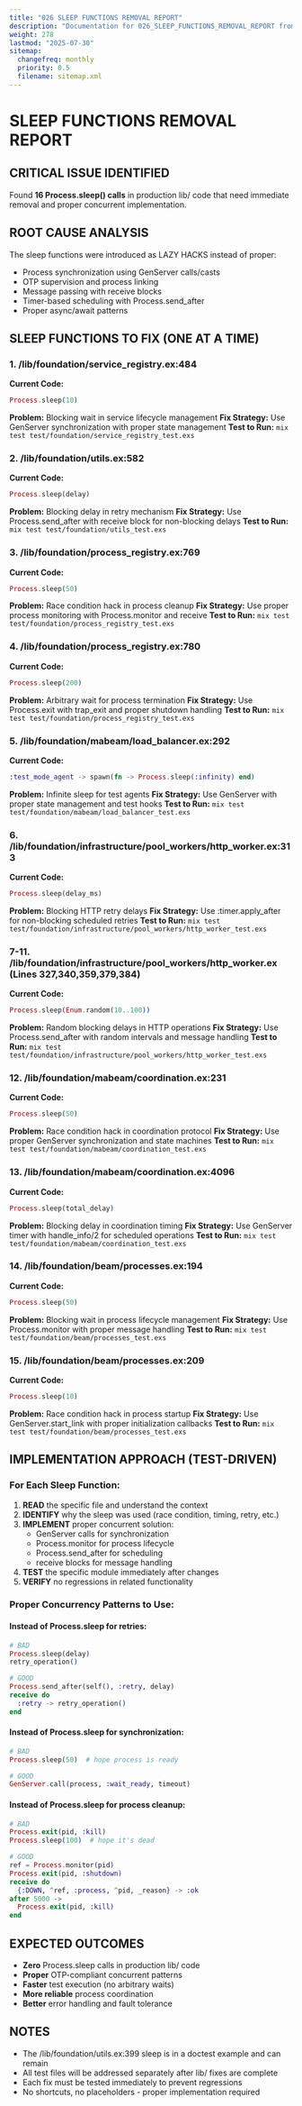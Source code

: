 ```yaml
---
title: "026 SLEEP FUNCTIONS REMOVAL REPORT"
description: "Documentation for 026_SLEEP_FUNCTIONS_REMOVAL_REPORT from the Foundation repository."
weight: 278
lastmod: "2025-07-30"
sitemap:
  changefreq: monthly
  priority: 0.5
  filename: sitemap.xml
---
```


# SLEEP FUNCTIONS REMOVAL REPORT

## CRITICAL ISSUE IDENTIFIED
Found **16 Process.sleep() calls** in production lib/ code that need immediate removal and proper concurrent implementation.

## ROOT CAUSE ANALYSIS
The sleep functions were introduced as LAZY HACKS instead of proper:
- Process synchronization using GenServer calls/casts
- OTP supervision and process linking
- Message passing with receive blocks
- Timer-based scheduling with Process.send_after
- Proper async/await patterns

## SLEEP FUNCTIONS TO FIX (ONE AT A TIME)

### 1. /lib/foundation/service_registry.ex:484
**Current Code:**
```elixir
Process.sleep(10)
```
**Problem:** Blocking wait in service lifecycle management
**Fix Strategy:** Use GenServer synchronization with proper state management
**Test to Run:** `mix test test/foundation/service_registry_test.exs`

### 2. /lib/foundation/utils.ex:582
**Current Code:**
```elixir
Process.sleep(delay)
```
**Problem:** Blocking delay in retry mechanism
**Fix Strategy:** Use Process.send_after with receive block for non-blocking delays
**Test to Run:** `mix test test/foundation/utils_test.exs`

### 3. /lib/foundation/process_registry.ex:769
**Current Code:**
```elixir
Process.sleep(50)
```
**Problem:** Race condition hack in process cleanup
**Fix Strategy:** Use proper process monitoring with Process.monitor and receive
**Test to Run:** `mix test test/foundation/process_registry_test.exs`

### 4. /lib/foundation/process_registry.ex:780
**Current Code:**
```elixir
Process.sleep(200)
```
**Problem:** Arbitrary wait for process termination
**Fix Strategy:** Use Process.exit with trap_exit and proper shutdown handling
**Test to Run:** `mix test test/foundation/process_registry_test.exs`

### 5. /lib/foundation/mabeam/load_balancer.ex:292
**Current Code:**
```elixir
:test_mode_agent -> spawn(fn -> Process.sleep(:infinity) end)
```
**Problem:** Infinite sleep for test agents
**Fix Strategy:** Use GenServer with proper state management and test hooks
**Test to Run:** `mix test test/foundation/mabeam/load_balancer_test.exs`

### 6. /lib/foundation/infrastructure/pool_workers/http_worker.ex:313
**Current Code:**
```elixir
Process.sleep(delay_ms)
```
**Problem:** Blocking HTTP retry delays
**Fix Strategy:** Use :timer.apply_after for non-blocking scheduled retries
**Test to Run:** `mix test test/foundation/infrastructure/pool_workers/http_worker_test.exs`

### 7-11. /lib/foundation/infrastructure/pool_workers/http_worker.ex (Lines 327,340,359,379,384)
**Current Code:**
```elixir
Process.sleep(Enum.random(10..100))
```
**Problem:** Random blocking delays in HTTP operations
**Fix Strategy:** Use Process.send_after with random intervals and message handling
**Test to Run:** `mix test test/foundation/infrastructure/pool_workers/http_worker_test.exs`

### 12. /lib/foundation/mabeam/coordination.ex:231
**Current Code:**
```elixir
Process.sleep(50)
```
**Problem:** Race condition hack in coordination protocol
**Fix Strategy:** Use proper GenServer synchronization and state machines
**Test to Run:** `mix test test/foundation/mabeam/coordination_test.exs`

### 13. /lib/foundation/mabeam/coordination.ex:4096
**Current Code:**
```elixir
Process.sleep(total_delay)
```
**Problem:** Blocking delay in coordination timing
**Fix Strategy:** Use GenServer timer with handle_info/2 for scheduled operations
**Test to Run:** `mix test test/foundation/mabeam/coordination_test.exs`

### 14. /lib/foundation/beam/processes.ex:194
**Current Code:**
```elixir
Process.sleep(50)
```
**Problem:** Blocking wait in process lifecycle management
**Fix Strategy:** Use Process.monitor with proper message handling
**Test to Run:** `mix test test/foundation/beam/processes_test.exs`

### 15. /lib/foundation/beam/processes.ex:209
**Current Code:**
```elixir
Process.sleep(10)
```
**Problem:** Race condition hack in process startup
**Fix Strategy:** Use GenServer.start_link with proper initialization callbacks
**Test to Run:** `mix test test/foundation/beam/processes_test.exs`

## IMPLEMENTATION APPROACH (TEST-DRIVEN)

### For Each Sleep Function:
1. **READ** the specific file and understand the context
2. **IDENTIFY** why the sleep was used (race condition, timing, retry, etc.)
3. **IMPLEMENT** proper concurrent solution:
   - GenServer calls for synchronization
   - Process.monitor for process lifecycle
   - Process.send_after for scheduling
   - receive blocks for message handling
4. **TEST** the specific module immediately after changes
5. **VERIFY** no regressions in related functionality

### Proper Concurrency Patterns to Use:

#### Instead of Process.sleep for retries:
```elixir
# BAD
Process.sleep(delay)
retry_operation()

# GOOD  
Process.send_after(self(), :retry, delay)
receive do
  :retry -> retry_operation()
end
```

#### Instead of Process.sleep for synchronization:
```elixir
# BAD
Process.sleep(50)  # hope process is ready

# GOOD
GenServer.call(process, :wait_ready, timeout)
```

#### Instead of Process.sleep for process cleanup:
```elixir
# BAD
Process.exit(pid, :kill)
Process.sleep(100)  # hope it's dead

# GOOD
ref = Process.monitor(pid)
Process.exit(pid, :shutdown)
receive do
  {:DOWN, ^ref, :process, ^pid, _reason} -> :ok
after 5000 -> 
  Process.exit(pid, :kill)
end
```

## EXPECTED OUTCOMES
- **Zero** Process.sleep calls in production lib/ code
- **Proper** OTP-compliant concurrent patterns
- **Faster** test execution (no arbitrary waits)
- **More reliable** process coordination
- **Better** error handling and fault tolerance

## NOTES
- The /lib/foundation/utils.ex:399 sleep is in a doctest example and can remain
- All test files will be addressed separately after lib/ fixes are complete
- Each fix must be tested immediately to prevent regressions
- No shortcuts, no placeholders - proper implementation required